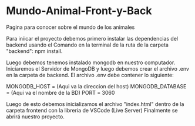 # Mundo-Animal-Front-y-Back
Pagina para conocer sobre el mundo de los animales

Para iniicar el proyecto debemos primero instalar las dependencias del backend usando el Comando en la terminal de la ruta de la carpeta "backend": npm install.

Luego debemos tenemos instalado mongodb en nuestro computador.
Iniciaremos el Servidor de MongoDB y luego debemos crear el archivo .env en la carpeta de backend.
El archivo .env debe contener lo siguiente:

MONGODB_HOST = (Aqui va la direccion del host)
MONGODB_DATABASE = (Aqui va el nombre de la BD)
PORT = 3060

Luego de esto debemos inicializamos el archivo "index.html" dentro de la carpeta frontend con la libreria de VSCode (Live Server)
Finalmente se abrirá nuestro proyecto.
